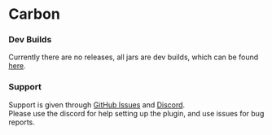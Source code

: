 # Carbon

### Dev Builds
Currently there are no releases, all jars are dev builds, which can be found [here](https://chlorine.hexaoxi.de/job/Carbon/).

### Support
Support is given through [GitHub Issues](https://github.com/Hexaoxide/Carbon/issues) and [Discord](https://discord.gg/S8s75Yf).  
Please use the discord for help setting up the plugin, and use issues for bug reports.
